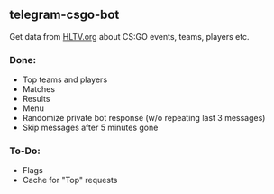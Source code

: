 ## telegram-csgo-bot
Get data from [HLTV.org](https://HLTV.org/) about CS:GO events, teams, players etc. 

### Done:
- Top teams and players
- Matches
- Results
- Menu
- Randomize private bot response (w/o repeating last 3 messages)
- Skip messages after 5 minutes gone

### To-Do:

- Flags
- Cache for "Top" requests